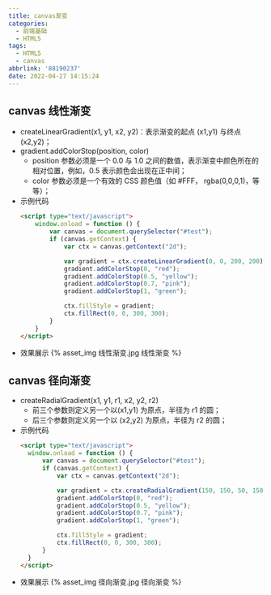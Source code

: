 ```yaml
---
title: canvas渐变
categories:
  - 前端基础
  - HTML5
tags:
  - HTML5
  - canvas
abbrlink: '88190237'
date: 2022-04-27 14:15:24
---
```

## canvas 线性渐变
- createLinearGradient(x1, y1, x2, y2)：表示渐变的起点 (x1,y1) 与终点 (x2,y2)；
- gradient.addColorStop(position, color)
  - position 参数必须是一个 0.0 与 1.0 之间的数值，表示渐变中颜色所在的相对位置，例如，0.5 表示颜色会出现在正中间；
  - color 参数必须是一个有效的 CSS 颜色值（如 #FFF， rgba(0,0,0,1)，等等）；
- 示例代码
  ```HTML
  <script type="text/javascript">
      window.onload = function () {
          var canvas = document.querySelector("#test");
          if (canvas.getContext) {
              var ctx = canvas.getContext("2d");
  
              var gradient = ctx.createLinearGradient(0, 0, 200, 200);
              gradient.addColorStop(0, "red");
              gradient.addColorStop(0.5, "yellow");
              gradient.addColorStop(0.7, "pink");
              gradient.addColorStop(1, "green");
  
              ctx.fillStyle = gradient;
              ctx.fillRect(0, 0, 300, 300);
          }
      }
  </script>
  ```
- 效果展示
  {% asset_img 线性渐变.jpg 线性渐变 %}
## canvas 径向渐变
- createRadialGradient(x1, y1, r1, x2, y2, r2)
  - 前三个参数则定义另一个以(x1,y1) 为原点，半径为 r1 的圆；
  - 后三个参数则定义另一个以 (x2,y2) 为原点，半径为 r2 的圆；
- 示例代码
  ```HTML
  <script type="text/javascript">
    window.onload = function () {
        var canvas = document.querySelector("#test");
        if (canvas.getContext) {
            var ctx = canvas.getContext("2d");

            var gradient = ctx.createRadialGradient(150, 150, 50, 150, 150, 100)
            gradient.addColorStop(0, "red");
            gradient.addColorStop(0.5, "yellow");
            gradient.addColorStop(0.7, "pink");
            gradient.addColorStop(1, "green");

            ctx.fillStyle = gradient;
            ctx.fillRect(0, 0, 300, 300);
        }
    }
  </script>
  ```
- 效果展示
  {% asset_img 径向渐变.jpg 径向渐变 %}
